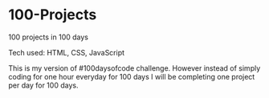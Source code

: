 # 100-Projects

100 projects in 100 days

Tech used: HTML, CSS, JavaScript

This is my version of #100daysofcode challenge. However instead of simply coding for one hour everyday for 100 days I will be completing one project per day for 100 days.
